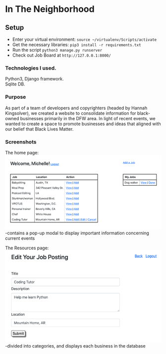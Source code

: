 # In The Neighborhood

## Setup
- Enter your virtual environment: `source ~/virtualenv/Scripts/activate`
- Get the necessary libraries: `pip3 install -r requirements.txt`
- Run the script `python3 manage.py runserver`
- Check out Job Board at `http://127.0.0.1:8000/`

### Technologies I used. 

Python3, Django framework.  
Sqlite DB. 

### Purpose

As part of a team of developers and copyrighters (headed by Hannah Kingsolver), we created a website to consolidate information for black-owned businesses primarily in the DFW area. In light of recent events, we wanted to create a space to promote businesses and ideas that aligned with our belief that Black Lives Matter.

### Screenshots

The home page:
!["home page"](https://github.com/michelleshan/job_board/blob/master/assets/Screen%20Shot%202020-09-28%20at%203.01.22%20PM.png)
-contains a pop-up modal to display important information concerning current events

The Resources page:
!["resources page"](https://github.com/michelleshan/job_board/blob/master/assets/Screen%20Shot%202020-09-28%20at%203.01.51%20PM.png)
-divided into categories, and displays each business in the database
